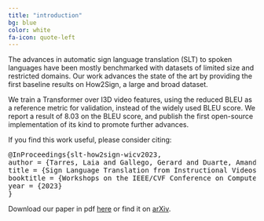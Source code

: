 ```yaml
---
title: "introduction"
bg: blue
color: white
fa-icon: quote-left
---
```


The advances in automatic sign language translation (SLT) to spoken languages have been mostly benchmarked with datasets of limited size and restricted domains.
Our work advances the state of the art by providing the first baseline results on How2Sign, a large and broad dataset.

We train a Transformer over I3D video features, using the reduced BLEU as a reference metric for validation, instead of the widely used BLEU score.
We report a result of 8.03 on the BLEU score, and publish the first open-source implementation of its kind to promote further advances.


If you find this work useful, please consider citing:

<pre>
@InProceedings{slt-how2sign-wicv2023,
author = {Tarres, Laia and Gallego, Gerard and Duarte, Amanda and Torres, Jordi and Giro-i-Nieto, Xavier},
title = {Sign Language Translation from Instructional Videos},
booktitle = {Workshops on the IEEE/CVF Conference on Computer Vision and Pattern Recognition (CVPR)},
year = {2023}
}
</pre>

Download our paper in pdf [here]() or find it on [arXiv]().
